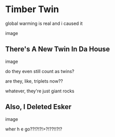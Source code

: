 # Timber Twin
global warming is real and i caused it

image

## There's A New Twin In Da House
image

do they even still count as twins?

are they, like, triplets now??



whatever, they're just giant rocks

## Also, I Deleted Esker
image

wher h e go??!?!?!>?!??!!?!?